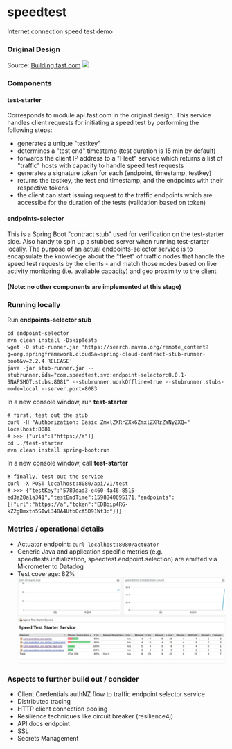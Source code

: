 # speedtest
Internet connection speed test demo

### Original Design
Source: [Building fast.com](https://netflixtechblog.com/building-fast-com-4857fe0f8adb)
![](https://miro.medium.com/max/1000/1*zm_48AMVsyrLl64TVDbSmA.png)

### Components
#### test-starter
Corresponds to module api.fast.com in the original design. This service handles client requests for initiating a speed test by performing the following steps:
* generates a unique "testkey"
* determines a "test end" timestamp (test duration is 15 min by default)
* forwards the client IP address to a "Fleet" service which returns a list of "traffic" hosts with capacity to handle speed test requests
* generates a signature token for each (endpoint, timestamp, testkey)
* returns the testkey, the test end timestamp, and the endpoints with their respective tokens
* the client can start issuing request to the traffic endpoints which are accessibe for the duration of the tests (validation based on token)
#### endpoints-selector
This is a Spring Boot "contract stub" used for verification on the test-starter side. Also handy to spin up a stubbed server when running test-starter locally. The purpose of an actual endpoints-selector service is to encapsulate the knowledge about the "fleet" of traffic nodes that handle the speed test requests by the clients - and match those nodes based on live activity monitoring (i.e. available capacity) and geo proximity to the client
#### (Note: no other components are implemented at this stage)

### Running locally
Run **endpoints-selector stub**
```
cd endpoint-selector
mvn clean install -DskipTests
wget -O stub-runner.jar 'https://search.maven.org/remote_content?g=org.springframework.cloud&a=spring-cloud-contract-stub-runner-boot&v=2.2.4.RELEASE'
java -jar stub-runner.jar --stubrunner.ids="com.speedtest.svc:endpoint-selector:0.0.1-SNAPSHOT:stubs:8081" --stubrunner.workOffline=true --stubrunner.stubs-mode=local --server.port=8083
```
In a new console window, run **test-starter**
```
# first, test out the stub
curl -H "Authorization: Basic ZmxlZXRrZXk6ZmxlZXRzZWNyZXQ=" localhost:8081
# >>> {"urls":["https://a"]}
cd ../test-starter
mvn clean install spring-boot:run
```
In a new console window, call **test-starter**
```
# finally, test out the service
curl -X POST localhost:8080/api/v1/test
# >>> {"testKey":"5789dad3-e460-4a46-8515-ed3a28a1a341","testEndTime":1598840695171,"endpoints":[{"url":"https://a","token":"EDBbip4RG-kZ2gBmxtn5SIwl348A4UtbOcf5D91Wt3c"}]}
```

### Metrics / operational details
* Actuator endpoint: `curl localhost:8080/actuator`
* Generic Java and application specific metrics (e.g. speedtests.initialization, speedtest.endpoint.selection) are emitted via Micrometer to Datadog
* Test coverage: 82%
![](./docs/screenshot.jpg)

### Aspects to further build out / consider
* Client Credentials authNZ flow to traffic endpoint selector service
* Distributed tracing
* HTTP client connection pooling
* Resilience techniques like circuit breaker (resilience4j)
* API docs endpoint
* SSL
* Secrets Management


